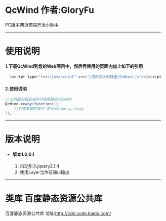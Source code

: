 # QcWind  作者:GloryFu
PC版本网页前端开发小助手

________________________________________________________

# 使用说明
#### 1.下载QcWind到您的Web项目中，然后再使用的页面内加上如下的引用

~~~java
  <script type="text/javascript" src="/您的引入的路径/QcWind.js"></script>
~~~

#### 2.使用说明
~~~java
//当页面加载完成的时候需要运行的操作  
QcWind.ready(function(){  
    //您需要做的操作,类似于Jquery.ready  
});  
~~~

________________________________________________________

# 版本说明
* #### 版本1.0.0.1  
  1. 自动引入jquery2.1.4  
  2. 使用Layer当作前端ui输出  


________________________________________________________

# 类库 百度静态资源公共库
百度静态资源公共库 地址:http://cdn.code.baidu.com/
